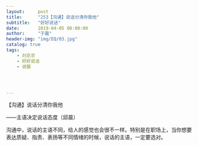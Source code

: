 ```yaml
---
layout:     post
title:      "253【沟通】说话分清你我他"
subtitle:   "好好说话"
date:       2019-04-05 00:00:00
author:     "于磊"
header-img: "img/EQ/03.jpg"
catalog: true
tags:
    - 刘京京
    - 好好说话
    - 说服




---
```


【沟通】说话分清你我他

——主语决定说话态度（邱晨）



沟通中，说话的主语不同，给人的感觉也会很不一样。特别是在职场上，当你想要表达质疑、指责、表扬等不同情绪的时候，说话的主语，一定要选对。